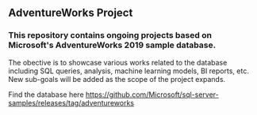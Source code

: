 ## AdventureWorks Project

### This repository contains ongoing projects based on Microsoft's AdventureWorks 2019 sample database. 

The obective is to showcase various works related to the database including SQL queries, analysis, machine learning models, BI reports, etc. New sub-goals will be added as the scope of the project expands. 


Find the database here https://github.com/Microsoft/sql-server-samples/releases/tag/adventureworks

